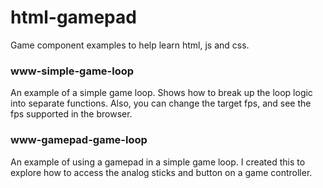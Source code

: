 # html-gamepad

Game component examples to help learn html, js and css.

### www-simple-game-loop
An example of a simple game loop. Shows how to break up the loop logic into separate functions. Also, you can change the target fps, and see the fps supported in the browser.

### www-gamepad-game-loop
An example of using a gamepad in a simple game loop. I created this to explore how to access the analog sticks and button on a game controller.

